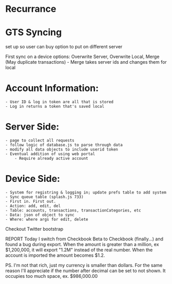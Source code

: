 Recurrance
==========

GTS Syncing
===========

set up so user can buy option to put on different server

First sync on a device options: Overwrite Server, Overwrite Local, Merge (May duplicate transactions)
	- Merge takes server ids and changes them for local

# Account Information:
	- User ID & log in token are all that is stored
	- Log in returns a token that's saved local

# Server Side:
	- page to collect all requests
	- follow logic of database.js to parse through data
	- modify all data objects to include userid token
	- Eventual addition of using web portal
		- Require already active account

# Device Side:
	- System for registring & logging in; update prefs table to add system
	- Sync queue table (splash.js 733)
	- First in. First out.
	- Action: add, edit, del
	- Table: accounts, transactions, transactionCategories, etc
	- Data: json of object to sync
	- Where: where args for edit, delete



Checkout Twitter bootstrap

REPORT
Today I switch from Checkbook Beta to Checkbook (finally...) and found a bug during export. When the amount is greater than a million, ex $1,200,000, it will export "1.2M" instead of the real number. When the account is imported the amount becomes $1.2.

PS. I'm not that rich, just my currency is smaller than dollars. For the same reason I'll appreciate if the number after decimal can be set to not shown. It occupies too much space, ex. $986,000.00
